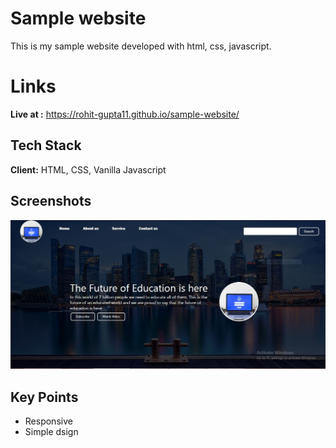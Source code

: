 
# Sample website
This is my sample website developed with html, css, javascript.
# Links
**Live at :** https://rohit-gupta11.github.io/sample-website/
## Tech Stack

**Client:** HTML, CSS, Vanilla Javascript

  
## Screenshots
![preview](images/screenshot.JPG)
## Key Points

- Responsive
- Simple dsign
  
